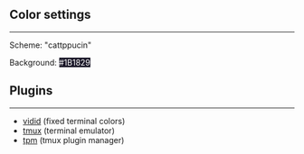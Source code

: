 ## Color settings

--- 

Scheme: "cattppucin"

<p>
  <span>Background: </span>
  <span style="background-color: #1b1829; color: white;">#1B1829</span>
</p>


## Plugins

---

- [vidid](https://github.com/sharkdp/vivid) (fixed terminal colors)
- [tmux](https://github.com/tmux/tmux/wiki) (terminal emulator)
- [tpm](https://github.com/tmux-plugins/tpm) (tmux plugin manager)

